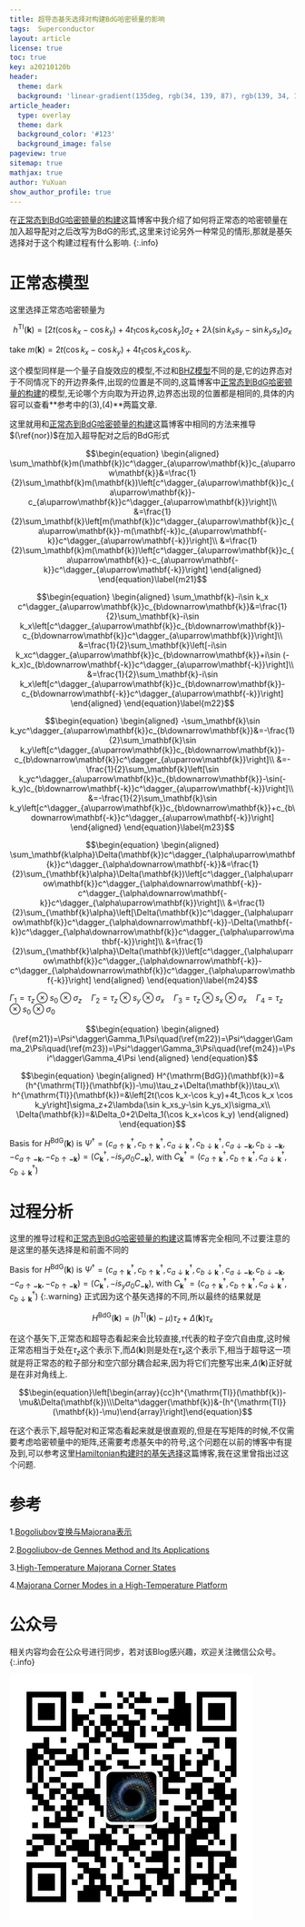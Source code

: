 ```yaml
---
title: 超导态基矢选择对构建BdG哈密顿量的影响
tags:  Superconductor
layout: article
license: true
toc: true
key: a20210120b
header:
  theme: dark
  background: 'linear-gradient(135deg, rgb(34, 139, 87), rgb(139, 34, 139))'
article_header:
  type: overlay
  theme: dark
  background_color: '#123'
  background_image: false
pageview: true
sitemap: true
mathjax: true
author: YuXuan
show_author_profile: true
---
```

在[正常态到BdG哈密顿量的构建](https://yxli8023.github.io/2021/01/20/BdG-formation.html)这篇博客中我介绍了如何将正常态的哈密顿量在加入超导配对之后改写为BdG的形式,这里来讨论另外一种常见的情形,那就是基矢选择对于这个构建过程有什么影响.
{:.info}
<!--more-->
# 正常态模型
这里选择正常态哈密顿量为

$$h^{\mathrm{TI}}(\mathbf{k})=\left[2t(\cos k_x-\cos k_y)+4t_1\cos k_x \cos k_y\right]\sigma_z+2\lambda(\sin k_xs_y-\sin k_ys_x)\sigma_x\label{nor}$$

take $m(\mathbf{k})=2t(\cos k_x-\cos k_y)+4t_1\cos k_x\cos k_y$.

这个模型同样是一个量子自旋效应的模型,不过和[BHZ模型](https://topocondmat.org/w6_3dti/bhz.html)不同的是,它的边界态对于不同情况下的开边界条件,出现的位置是不同的,这篇博客中[正常态到BdG哈密顿量的构建](https://yxli8023.github.io/2021/01/20/BdG-formation.html)的模型,无论哪个方向取为开边界,边界态出现的位置都是相同的,具体的内容可以查看**参考中的(3),(4)**两篇文章.

这里就用和[正常态到BdG哈密顿量的构建](https://yxli8023.github.io/2021/01/20/BdG-formation.html)这篇博客中相同的方法来推导$(\ref{nor})$在加入超导配对之后的BdG形式

$$\begin{equation}
\begin{aligned}
\sum_\mathbf{k}m(\mathbf{k})c^\dagger_{a\uparrow\mathbf{k}}c_{a\uparrow\mathbf{k}}&=\frac{1}{2}\sum_\mathbf{k}m(\mathbf{k})\left[c^\dagger_{a\uparrow\mathbf{k}}c_{a\uparrow\mathbf{k}}-c_{a\uparrow\mathbf{k}}c^\dagger_{a\uparrow\mathbf{k}}\right]\\
&=\frac{1}{2}\sum_\mathbf{k}\left[m(\mathbf{k})c^\dagger_{a\uparrow\mathbf{k}}c_{a\uparrow\mathbf{k}}-m(\mathbf{-k})c_{a\uparrow\mathbf{-k}}c^\dagger_{a\uparrow\mathbf{-k}}\right]\\
&=\frac{1}{2}\sum_\mathbf{k}m(\mathbf{k})\left[c^\dagger_{a\uparrow\mathbf{k}}c_{a\uparrow\mathbf{k}}-c_{a\uparrow\mathbf{-k}}c^\dagger_{a\uparrow\mathbf{-k}}\right]
\end{aligned}
\end{equation}\label{m21}$$

$$\begin{equation}
\begin{aligned}
\sum_\mathbf{k}-i\sin k_x c^\dagger_{a\uparrow\mathbf{k}}c_{b\downarrow\mathbf{k}}&=\frac{1}{2}\sum_\mathbf{k}-i\sin k_x\left[c^\dagger_{a\uparrow\mathbf{k}}c_{b\downarrow\mathbf{k}}-c_{b\downarrow\mathbf{k}}c^\dagger_{a\uparrow\mathbf{k}}\right]\\
&=\frac{1}{2}\sum_\mathbf{k}\left[-i\sin k_xc^\dagger_{a\uparrow\mathbf{k}}c_{b\downarrow\mathbf{k}}+i\sin (-k_x)c_{b\downarrow\mathbf{-k}}c^\dagger_{a\uparrow\mathbf{-k}}\right]\\
&=\frac{1}{2}\sum_\mathbf{k}-i\sin k_x\left[c^\dagger_{a\uparrow\mathbf{k}}c_{b\downarrow\mathbf{k}}-c_{b\downarrow\mathbf{-k}}c^\dagger_{a\uparrow\mathbf{-k}}\right]
\end{aligned}
\end{equation}\label{m22}$$

$$\begin{equation}
\begin{aligned}
-\sum_\mathbf{k}\sin k_yc^\dagger_{a\uparrow\mathbf{k}}c_{b\downarrow\mathbf{k}}&=-\frac{1}{2}\sum_\mathbf{k}\sin k_y\left[c^\dagger_{a\uparrow\mathbf{k}}c_{b\downarrow\mathbf{k}}-c_{b\downarrow\mathbf{k}}c^\dagger_{a\uparrow\mathbf{k}}\right]\\
&=-\frac{1}{2}\sum_\mathbf{k}\left[\sin k_yc^\dagger_{a\uparrow\mathbf{k}}c_{b\downarrow\mathbf{k}}-\sin(-k_y)c_{b\downarrow\mathbf{-k}}c^\dagger_{a\uparrow\mathbf{-k}}\right]\\
&=-\frac{1}{2}\sum_\mathbf{k}\sin k_y\left[c^\dagger_{a\uparrow\mathbf{k}}c_{b\downarrow\mathbf{k}}+c_{b\downarrow\mathbf{-k}}c^\dagger_{a\uparrow\mathbf{-k}}\right]
\end{aligned}
\end{equation}\label{m23}$$

$$\begin{equation}
\begin{aligned}
\sum_\mathbf{k\alpha}\Delta(\mathbf{k})c^\dagger_{\alpha\uparrow\mathbf{k}}c^\dagger_{\alpha\downarrow\mathbf{-k}}&=\frac{1}{2}\sum_{\mathbf{k}\alpha}\Delta(\mathbf{k})\left[c^\dagger_{\alpha\uparrow\mathbf{k}}c^\dagger_{\alpha\downarrow\mathbf{-k}}-c^\dagger_{\alpha\downarrow\mathbf{-k}}c^\dagger_{\alpha\uparrow\mathbf{k}}\right]\\
&=\frac{1}{2}\sum_{\mathbf{k}\alpha}\left[\Delta(\mathbf{k})c^\dagger_{\alpha\uparrow\mathbf{k}}c^\dagger_{\alpha\downarrow\mathbf{-k}}-\Delta(\mathbf{-k})c^\dagger_{\alpha\downarrow\mathbf{k}}c^\dagger_{\alpha\uparrow\mathbf{-k}}\right]\\
&=\frac{1}{2}\sum_{\mathbf{k}\alpha}\Delta(\mathbf{k})\left[c^\dagger_{\alpha\uparrow\mathbf{k}}c^\dagger_{\alpha\downarrow\mathbf{-k}}-c^\dagger_{\alpha\downarrow\mathbf{k}}c^\dagger_{\alpha\uparrow\mathbf{-k}}\right]
\end{aligned}
\end{equation}\label{m24}$$

$\Gamma_1=\tau_z\otimes s_0\otimes\sigma_z\quad\Gamma_2=\tau_z\otimes s_y\otimes\sigma_x\quad\Gamma_3=\tau_z\otimes s_x\otimes\sigma_x\quad\Gamma_4=\tau_z\otimes s_0\otimes \sigma_0$

$$\begin{equation}
\begin{aligned}
(\ref{m21})=\Psi^\dagger\Gamma_1\Psi\quad(\ref{m22})=\Psi^\dagger\Gamma_2\Psi\quad(\ref{m23})=\Psi^\dagger\Gamma_3\Psi\quad(\ref{m24})=\Psi^\dagger\Gamma_4\Psi
\end{aligned}
\end{equation}$$

$$\begin{equation}
\begin{aligned}
H^{\mathrm{BdG}}(\mathbf{k})=&(h^{\mathrm{TI}}(\mathbf{k})-\mu)\tau_z+\Delta(\mathbf{k})\tau_x\\
h^{\mathrm{TI}}(\mathbf{k})=&\left[2t(\cos k_x-\cos k_y)+4t_1\cos k_x \cos k_y\right]\sigma_z+2\lambda(\sin k_xs_y-\sin k_ys_x)\sigma_x\\
\Delta(\mathbf{k})=&\Delta_0+2\Delta_1(\cos k_x+\cos k_y)
\end{aligned}
\end{equation}$$

Basis for $H^{\mathrm{BdG}}(\mathbf{k})$ is  $\Psi^\dagger=(c^\dagger_{a\uparrow\mathbf{k}},c^\dagger_{b\uparrow\mathbf{k}},c^\dagger_{a\downarrow\mathbf{k}},c^\dagger_{b\downarrow\mathbf{k}},c_{a\downarrow\mathbf{-k}},c_{b\downarrow\mathbf{-k}},-c_{a\uparrow\mathbf{-k}},-c_{b\uparrow\mathbf{-k}})=(C_\mathbf{k}^\dagger,-is_y\sigma_0C_\mathbf{-k})$, with $C^\dagger_\mathbf{k}=(c^\dagger_{a\uparrow\mathbf{k}},c^\dagger_{b\uparrow\mathbf{k}},c^\dagger_{a\downarrow\mathbf{k}},c^\dagger_{b\downarrow\mathbf{k}})$

# 过程分析
这里的推导过程和[正常态到BdG哈密顿量的构建](https://yxli8023.github.io/2021/01/20/BdG-formation.html)这篇博客完全相同,不过要注意的是这里的基矢选择是和前面不同的

Basis for $H^{\mathrm{BdG}}(\mathbf{k})$ is  $\Psi^\dagger=(c^\dagger_{a\uparrow\mathbf{k}},c^\dagger_{b\uparrow\mathbf{k}},c^\dagger_{a\downarrow\mathbf{k}},c^\dagger_{b\downarrow\mathbf{k}},c_{a\downarrow\mathbf{-k}},c_{b\downarrow\mathbf{-k}},-c_{a\uparrow\mathbf{-k}},-c_{b\uparrow\mathbf{-k}})=(C_\mathbf{k}^\dagger,-is_y\sigma_0C_\mathbf{-k})$, with $C^\dagger_\mathbf{k}=(c^\dagger_{a\uparrow\mathbf{k}},c^\dagger_{b\uparrow\mathbf{k}},c^\dagger_{a\downarrow\mathbf{k}},c^\dagger_{b\downarrow\mathbf{k}})$
{:.warning}
正式因为这个基矢选择的不同,所以最终的结果就是

$$H^{\mathrm{BdG}}(\mathbf{k})=(h^{\mathrm{TI}}(\mathbf{k})-\mu)\tau_z+\Delta(\mathbf{k})\tau_x$$

在这个基矢下,正常态和超导态看起来会比较直接,$\tau$代表的粒子空穴自由度,这时候正常态相当于处在$\tau_z$这个表示下,而$\Delta(\mathbf{k})$则是处在$\tau_x$这个表示下,相当于超导这一项就是将正常态的粒子部分和空穴部分耦合起来,因为将它们完整写出来,$\Delta(\mathbf{k})$正好就是在非对角线上.

$$\begin{equation}\left[\begin{array}{cc}h^{\mathrm{TI}}(\mathbf{k})-\mu&\Delta(\mathbf{k})\\\Delta^\dagger(\mathbf{k})&-(h^{\mathrm{TI}}(\mathbf{k})-\mu)\end{array}\right]\end{equation}$$

在这个表示下,超导配对和正常态看起来就是很直观的,但是在写矩阵的时候,不仅需要考虑哈密顿量中的矩阵,还需要考虑基矢中的符号,这个问题在以前的博客中有提及到,可以参考这里[Hamiltonian构建时的基矢选择](https://yxli8023.github.io/2020/07/03/Basis-Chose.html)这篇博客,我在这里曾指出过这个问题.

# 参考
1.[Bogoliubov变换与Majorana表示](https://zhuanlan.zhihu.com/p/59445571)

2.[Bogoliubov-de Gennes Method and Its Applications](https://link.springer.com/book/10.1007/978-3-319-31314-6)

3.[High-Temperature Majorana Corner States](https://journals.aps.org/prl/abstract/10.1103/PhysRevLett.121.186801)

4.[Majorana Corner Modes in a High-Temperature Platform](https://journals.aps.org/prl/abstract/10.1103/PhysRevLett.121.096803)

# 公众号
相关内容均会在公众号进行同步，若对该Blog感兴趣，欢迎关注微信公众号。
{:.info}

![png](/assets/images/qrcode.jpg)